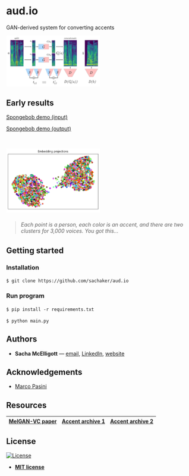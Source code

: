 # **aud.io**
GAN-derived system for converting accents


<img src="https://github.com/sachaker/aud.io/blob/master/data/img/spectrogram.png" width="50%">


  

## Early results

[Spongebob demo (input)](https://drive.google.com/file/d/1ttzPRLuCqOQ18UhBklyjcbnJ0fczhyCD/view?usp=sharing)

[Spongebob demo (output)](https://drive.google.com/file/d/1WeRR81p8hQmpkIR_mEejysdzDjg66r3y/view?usp=sharing)

&nbsp;

<img src="https://github.com/sachaker/aud.io/blob/master/data/img/accents.png" width="50%">

> ###### Each point is a person, each color is an accent, and there are two clusters for 3,000 voices. You got this...


## Getting started

### Installation

```$ git clone https://github.com/sachaker/aud.io```

### Run program

```$ pip install -r requirements.txt```

```$ python main.py```

## Authors
- **Sacha McElligott** — [email](mailto:sacha@nyu.edusubject=[GitHub]%20Source%20Han%20Sans), [LinkedIn](https://www.linkedin.com/in/sacha-mcelligott-136a78a9/), [website](https://sachaker.github.io)

## Acknowledgements
- [Marco Pasini](https://towardsdatascience.com/@marco.pasini)

## Resources
[MelGAN-VC paper](https://arxiv.org/pdf/1910.03713.pdf) | [Accent archive 1](http://accent.gmu.edu/soundtracks/) | [Accent archive 2](http://festvox.org/cmu_arctic/cmu_arctic/)
--- | --- | ---

## License

[![License](http://img.shields.io/:license-mit-blue.svg?style=flat-square)](http://badges.mit-license.org)

- **[MIT license](http://opensource.org/licenses/mit-license.php)**
